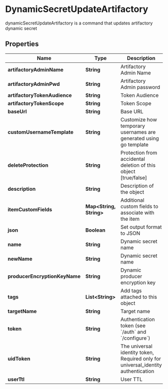 

# DynamicSecretUpdateArtifactory

dynamicSecretUpdateArtifactory is a command that updates artifactory dynamic secret

## Properties

| Name | Type | Description | Notes |
|------------ | ------------- | ------------- | -------------|
|**artifactoryAdminName** | **String** | Artifactory Admin Name |  [optional] |
|**artifactoryAdminPwd** | **String** | Artifactory Admin password |  [optional] |
|**artifactoryTokenAudience** | **String** | Token Audience |  |
|**artifactoryTokenScope** | **String** | Token Scope |  |
|**baseUrl** | **String** | Base URL |  [optional] |
|**customUsernameTemplate** | **String** | Customize how temporary usernames are generated using go template |  [optional] |
|**deleteProtection** | **String** | Protection from accidental deletion of this object [true/false] |  [optional] |
|**description** | **String** | Description of the object |  [optional] |
|**itemCustomFields** | **Map&lt;String, String&gt;** | Additional custom fields to associate with the item |  [optional] |
|**json** | **Boolean** | Set output format to JSON |  [optional] |
|**name** | **String** | Dynamic secret name |  |
|**newName** | **String** | Dynamic secret name |  [optional] |
|**producerEncryptionKeyName** | **String** | Dynamic producer encryption key |  [optional] |
|**tags** | **List&lt;String&gt;** | Add tags attached to this object |  [optional] |
|**targetName** | **String** | Target name |  [optional] |
|**token** | **String** | Authentication token (see &#x60;/auth&#x60; and &#x60;/configure&#x60;) |  [optional] |
|**uidToken** | **String** | The universal identity token, Required only for universal_identity authentication |  [optional] |
|**userTtl** | **String** | User TTL |  [optional] |




